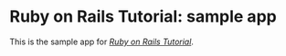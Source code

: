 # Ruby on Rails Tutorial: sample app

This is the sample app for
[*Ruby on Rails Tutorial*](http://railstutorial.org/).
